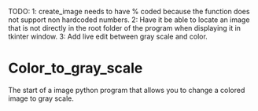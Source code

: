 TODO:
1: create_image needs to have % coded because the function does not support non hardcoded numbers.
2: Have it be able to locate an image that is not directly in the root folder of the program when displaying it in tkinter window.
3: Add live edit between gray scale and color.

# Color_to_gray_scale
The start of a image python program that allows you to change a colored image to gray scale. 

